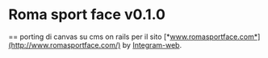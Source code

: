 # Roma sport face v0.1.0
==
porting di canvas su cms on rails per il sito 
[*www.romasportface.com*](http://www.romasportface.com/)
by [Integram-web](http://www.integram-web.com/).